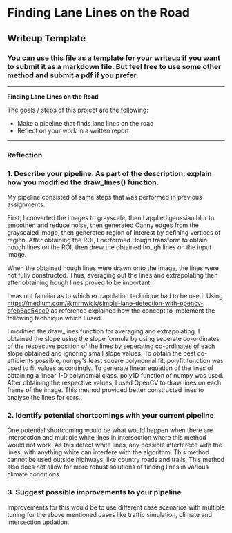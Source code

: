 # **Finding Lane Lines on the Road** 

## Writeup Template

### You can use this file as a template for your writeup if you want to submit it as a markdown file. But feel free to use some other method and submit a pdf if you prefer.

---

**Finding Lane Lines on the Road**

The goals / steps of this project are the following:
* Make a pipeline that finds lane lines on the road
* Reflect on your work in a written report


[//]: # (Image References)

[image1]: ./examples/grayscale.jpg "Grayscale"

---

### Reflection

### 1. Describe your pipeline. As part of the description, explain how you modified the draw_lines() function.

My pipeline consisted of same steps that was performed in previous assignments.

First, I converted the images to grayscale, then I applied gaussian blur to smoothen and reduce noise, then generated
Canny edges from the grayscaled image, then generated region of interest by defining vertices of region. After obtaining the 
ROI, I performed Hough transform to obtain hough lines on the ROI, then drew the obtained hough lines on the input image.

When the obtained hough lines were drawn onto the image, the lines were not fully constructed. Thus, averaging out the lines and extrapolating then after obtaining hough lines proved to be important.

I was not familiar as to which extrapolation technique had to be used. Using https://medium.com/@mrhwick/simple-lane-detection-with-opencv-bfeb6ae54ec0 as reference explained how the concept to implement the following technique which I used.

I modified the draw_lines function for averaging and extrapolating. I obtained the slope using the slope formula by using seperate co-ordinates of the respective position of the lines by seperating co-ordinates of each slope obtained and ignoring small slope values. To obtain the best co-efficients possible, numpy's least square polynomial fit, polyfit function was used to fit values accordingly.
To generate linear equation of the lines of obtaining a linear 1-D polynomial class, poly1D function of numpy was used. After obtaining the respective values, I used OpenCV to draw lines on each frame of the image. This method provided better constructed lines to analyse the lines for cars.


### 2. Identify potential shortcomings with your current pipeline


One potential shortcoming would be what would happen when there are intersection and multiple white lines in intersection where this method would not work. 
As this detect white lines, any possible interferece with the lines, with anything white can interfere with the algorithm.
This method cannot be used outside highways, like country roads and trails.
This method also does not allow for more robust solutions of finding lines in various climate conditions.


### 3. Suggest possible improvements to your pipeline

Improvements for this would be to use different case scenarios with multiple tuning for the above mentioned cases like traffic simulation, climate and intersection updation.

